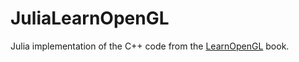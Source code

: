 # JuliaLearnOpenGL
 Julia implementation of the C++ code from the [LearnOpenGL](https://learnopengl.com/) book.
